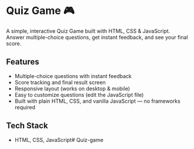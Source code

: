 # Quiz Game 🎮

A simple, interactive Quiz Game built with HTML, CSS & JavaScript.  
Answer multiple-choice questions, get instant feedback, and see your final score.

## Features
- Multiple-choice questions with instant feedback  
- Score tracking and final result screen  
- Responsive layout (works on desktop & mobile)  
- Easy to customize questions (edit the JavaScript file)  
- Built with plain HTML, CSS, and vanilla JavaScript — no frameworks required

## Tech Stack
- HTML, CSS, JavaScript# Quiz-game
